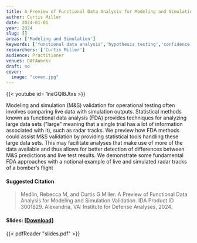 ```yaml
---
title: A Preview of Functional Data Analysis for Modeling and Simulation Validation
author: Curtis Miller
date: 2024-01-01
year: 2024
slug: []
areas: ['Modeling and Simulation']
keywords: ['functional data analysis','hypothesis testing','confidence intervals','simultaneous confidence intervals','Fishers combined probability test','modeling and simulation validation','radar tracks','functional principal component analysis']
researchers: ['Curtis Miller']
audience: Practitioner
venues: DATAWorks
draft: no
cover:
  image: "cover.jpg"
---
```


{{< youtube id= 1neGQl8Jtxs >}}

Modeling and simulation (M&S) validation for operational testing often involves comparing live data with simulation outputs. Statistical methods known as functional data analysis (FDA) provides techniques for analyzing large data sets ("large" meaning that a single trial has a lot of information associated with it), such as radar tracks. We preview how FDA methods could assist M&S validation by providing statistical tools handling these large data sets. This may facilitate analyses that make use of more of the data available and thus allows for better detection of differences between M&S predictions and live test results. We demonstrate some fundamental FDA approaches with a notional example of live and simulated radar tracks of a bomber’s flight

#### Suggested Citation
> Medlin, Rebecca M, and Curtis G Miller. A Preview of Functional Data Analysis for Modeling and Simulation Validation. IDA Product ID 3001829. Alexandria, VA: Institute for Defense Analyses, 2024.

#### Slides: [[Download](slides.pdf)]
{{< pdfReader "slides.pdf" >}}




